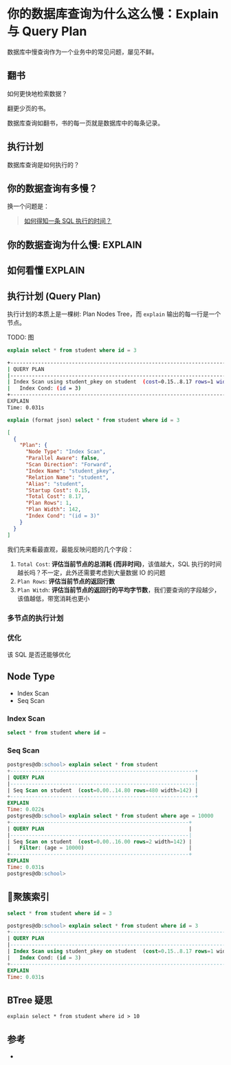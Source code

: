 # 你的数据库查询为什么这么慢：Explain 与 Query Plan

数据库中慢查询作为一个业务中的常见问题，屡见不鲜。

##

## 翻书

如何更快地检索数据？

翻更少页的书。

数据库查询如翻书，书的每一页就是数据库中的每条记录。

## 执行计划

数据库查询是如何执行的？

## 你的数据查询有多慢？

换一个问题是：

> [如何得知一条 SQL 执行的时间？]()

## 你的数据查询为什么慢: EXPLAIN

## 如何看懂 EXPLAIN

## 执行计划 (Query Plan)

执行计划的本质上是一棵树: Plan Nodes Tree，而 `explain` 输出的每一行是一个节点。

TODO: 图

``` sql
explain select * from student where id = 3
```

``` bash
+------------------------------------------------------------------------------+
| QUERY PLAN                                                                   |
|------------------------------------------------------------------------------|
| Index Scan using student_pkey on student  (cost=0.15..8.17 rows=1 width=142) |
|   Index Cond: (id = 3)                                                       |
+------------------------------------------------------------------------------+
EXPLAIN
Time: 0.031s
```

``` sql
explain (format json) select * from student where id = 3
```

``` json
[
  {
    "Plan": {
      "Node Type": "Index Scan",
      "Parallel Aware": false,
      "Scan Direction": "Forward",
      "Index Name": "student_pkey",
      "Relation Name": "student",
      "Alias": "student",
      "Startup Cost": 0.15,
      "Total Cost": 8.17,
      "Plan Rows": 1,
      "Plan Width": 142,
      "Index Cond": "(id = 3)"
    }
  }
]
```

我们先来看最直观，最能反映问题的几个字段：

1. `Total Cost`: **评估当前节点的总消耗 (而非时间)**，该值越大，SQL 执行的时间越长吗？不一定，此外还需要考虑到大量数据 IO 的问题
1. `Plan Rows`: **评估当前节点的返回行数**
1. `Plan Witdh`: **评估当前节点的返回行的平均字节数**，我们要查询的字段越少，该值越低，带宽消耗也更小

### 多节点的执行计划

### 优化

该 SQL 是否还能够优化

## Node Type

+ Index Scan
+ Seq Scan

### Index Scan

``` sql
select * from student where id = 
```

### Seq Scan

``` sql
postgres@db:school> explain select * from student
+------------------------------------------------------------+
| QUERY PLAN                                                 |
|------------------------------------------------------------|
| Seq Scan on student  (cost=0.00..14.80 rows=480 width=142) |
+------------------------------------------------------------+
EXPLAIN
Time: 0.022s
postgres@db:school> explain select * from student where age = 10000
+----------------------------------------------------------+
| QUERY PLAN                                               |
|----------------------------------------------------------|
| Seq Scan on student  (cost=0.00..16.00 rows=2 width=142) |
|   Filter: (age = 10000)                                  |
+----------------------------------------------------------+
EXPLAIN
Time: 0.031s
postgres@db:school>

```

## 🌰聚簇索引

``` sql
select * from student where id = 3
```

``` sql
postgres@db:school> explain select * from student where id = 3
+------------------------------------------------------------------------------+
| QUERY PLAN                                                                   |
|------------------------------------------------------------------------------|
| Index Scan using student_pkey on student  (cost=0.15..8.17 rows=1 width=142) |
|   Index Cond: (id = 3)                                                       |
+------------------------------------------------------------------------------+
EXPLAIN
Time: 0.031s
```

## BTree 疑思

```
explain select * from student where id > 10
```

## 参考

+ [](https://www.postgresql.org/docs/current/using-explain.html)
